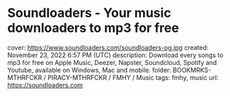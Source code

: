 # Soundloaders - Your music downloaders to mp3 for free

cover: https://www.soundloaders.com/soundloaders-og.jpg
created: November 23, 2022 6:57 PM (UTC)
description: Download every songs to mp3 for free on Apple Music, Deezer, Napster, Soundcloud, Spotify and Youtube, available on Windows, Mac and mobile.
folder: BOOKMRKS-MTHRFCKR / PIRACY-MTHRFCKR / FMHY / Music
tags: fmhy, music
url: https://soundloaders.com